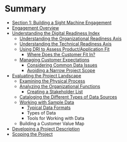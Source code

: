 # Summary

* [Section 1: Building a Sight Machine Engagement](README.md)
* [Engagement Overview](engagement-overview.md)
* [Understanding the Digital Readiness Index](understanding-the-digital-readiness-index.md)
  * [Understanding the Organizational Readiness Axis](understanding-the-digital-readiness-index/understanding-the-organizational-readiness-axis.md)
  * [Understanding the Technical Readiness Axis](understanding-the-digital-readiness-index/understanding-the-technical-readiness-axis.md)
  * [Using DRI to Assess Product/Application Fit](understanding-the-digital-readiness-index/using-dri-to-assess-productapplication-fit.md)
    * [Where Does the Customer Fit In?](understanding-the-digital-readiness-index/using-dri-to-assess-productapplication-fit/where-does-the-customer-fit-in.md)
  * [Managing Customer Expectations](understanding-the-digital-readiness-index/managing-customer-expectations.md)
    * [Considering Common Data Issues](understanding-the-digital-readiness-index/managing-customer-expectations/considering-common-data-issues.md)
    * [Avoiding a Narrow Project Scope](understanding-the-digital-readiness-index/managing-customer-expectations/avoiding-a-narrow-project-scope.md)
* [Evaluating the Project Landscape](evaluating-the-project-landscape.md)
  * [Examining the Physical Process](evaluating-the-project-landscape/examining-the-physical-process.md)
  * [Analyzing the Organizational Functions](evaluating-the-project-landscape/analyzing-the-organizational-functions.md)
    * [Creating a Stakeholder List](evaluating-the-project-landscape/analyzing-the-organizational-functions/creating-a-stakeholder-list.md)
  * [Cataloging the Different Types of Data Sources](evaluating-the-project-landscape/cataloging-the-different-types-of-data-sources.md)
  * [Working with Sample Data](evaluating-the-project-landscape/working-with-sample-data.md)
    * [Typical Data Formats](evaluating-the-project-landscape/working-with-sample-data/typical-data-formats.md)
    * Types of Data
    * Tools for Working with Data
  * Building a Customer Value Map
* [Developing a Project Description](developing-a-project-description.md)
* [Scoping the Project](scoping-the-project.md)


